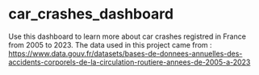 # car_crashes_dashboard
Use this dashboard to learn more about car crashes registred in France from 2005 to 2023. The data used in this project came from : https://www.data.gouv.fr/datasets/bases-de-donnees-annuelles-des-accidents-corporels-de-la-circulation-routiere-annees-de-2005-a-2023
